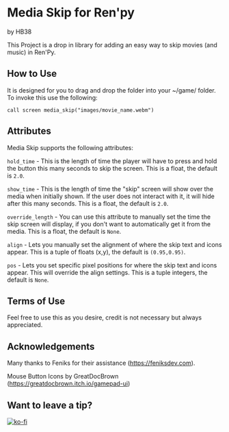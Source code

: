 # Media Skip for Ren'py
by HB38

This Project is a drop in library for adding an easy way to skip movies (and music) in Ren'Py. 

## How to Use
It is designed for you to drag and drop the folder into your ~/game/ folder.  To invoke this use the following:

`call screen media_skip("images/movie_name.webm")`

## Attributes
Media Skip supports the following attributes:

`hold_time` - This is the length of time the player will have to press and hold the button this many seconds to skip the screen.  This is a float, the default is `2.0`.

`show_time` - This is the length of time the "skip" screen will show over the media when initially shown.  If the user does not interact with it, it will hide after this many seconds.  This is a float, the default is `2.0`.

`override_length` - You can use this attribute to manually set the time the skip screen will display, if you don't want to automatically get it from the media.  This is a float, the default is `None`.

`align` - Lets you manually set the alignment of where the skip text and icons appear.  This is a tuple of floats (x,y), the default is `(0.95,0.95)`.

`pos` - Lets you set specific pixel positions for where the skip text and icons appear.  This will override the align settings.  This is a tuple integers, the default is `None`.

## Terms of Use
Feel free to use this as you desire, credit is not necessary but always appreciated.

## Acknowledgements
Many thanks to Feniks for their assistance (https://feniksdev.com).

Mouse Button Icons by GreatDocBrown (https://greatdocbrown.itch.io/gamepad-ui)

## Want to leave a tip?
[![ko-fi](https://www.ko-fi.com/img/githubbutton_sm.svg)](https://ko-fi.com/hb38_psk)
